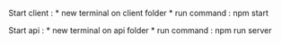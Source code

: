 Start client :
    * new terminal on client folder
    * run command : npm start

Start api :
    * new terminal on api folder
    * run command : npm run server
